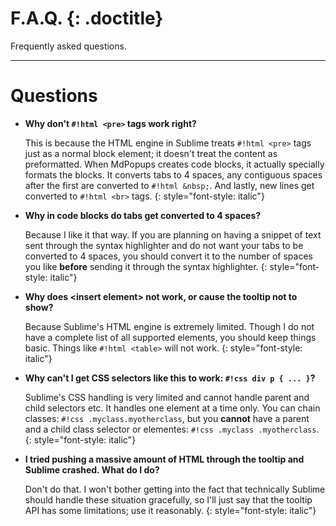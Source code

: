 # F.A.Q. {: .doctitle}
Frequently asked questions.

---

# Questions

- **Why don't `#!html <pre>` tags work right?**

    This is because the HTML engine in Sublime treats `#!html <pre>` tags just as a normal block element; it doesn't treat the content as preformatted.  When MdPopups creates code blocks, it actually specially formats the blocks.  It converts tabs to 4 spaces, any contiguous spaces after the first are converted to `#!html &nbsp;`.  And lastly, new lines get converted to `#!html <br>` tags.
    {: style="font-style: italic"}

- **Why in code blocks do tabs get converted to 4 spaces?**

    Because I like it that way.  If you are planning on having a snippet of text sent through the syntax highlighter and do not want your tabs to be converted to 4 spaces, you should convert it to the number of spaces you like **before** sending it through the syntax highlighter.
    {: style="font-style: italic"}

- **Why does &lt;insert element&gt; not work, or cause the tooltip not to show?**

    Because Sublime's HTML engine is extremely limited.  Though I do not have a complete list of all supported elements, you should keep things basic.  Things like `#!html <table>` will not work.
    {: style="font-style: italic"}

- **Why can't I get CSS selectors like this to work: `#!css div p { ... }`?**

    Sublime's CSS handling is very limited and cannot handle parent and child selectors etc.  It handles one element at a time only.  You can chain classes: `#!css .myclass.myotherclass`, but you **cannot** have a parent and a child class selector or elementes: `#!css .myclass .myotherclass`.
    {: style="font-style: italic"}

- **I tried pushing a massive amount of HTML through the tooltip and Sublime crashed.  What do I do?**

    Don't do that.  I won't bother getting into the fact that technically Sublime should handle these situation gracefully, so I'll just say that the tooltip API has some limitations; use it reasonably.
    {: style="font-style: italic"}
